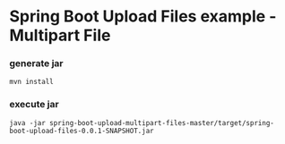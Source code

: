 # Spring Boot Upload Files example - Multipart File

### generate jar

```console
mvn install
```

### execute jar

```console
java -jar spring-boot-upload-multipart-files-master/target/spring-boot-upload-files-0.0.1-SNAPSHOT.jar
```
